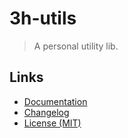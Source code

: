 # 3h-utils

> A personal utility lib.

## Links

- [Documentation](https://github.com/huang2002/3h-utils/wiki)
- [Changelog](./CHANGELOG)
- [License (MIT)](./LICENSE)
